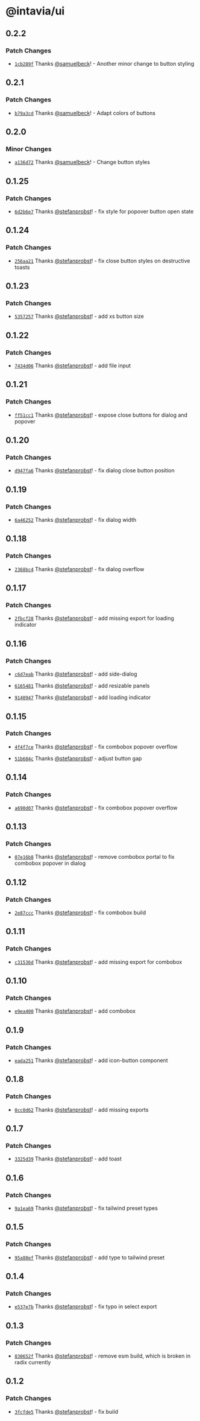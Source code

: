# @intavia/ui

## 0.2.2

### Patch Changes

- [`1cb289f`](https://github.com/InTaVia/ui/commit/1cb289f5d5916c04aa442e95065b806b05d81c26) Thanks
  [@samuelbeck](https://github.com/samuelbeck)! - Another minor change to button styling

## 0.2.1

### Patch Changes

- [`b79a3cd`](https://github.com/InTaVia/ui/commit/b79a3cddbb6649465935eb4b9915088e44851be5) Thanks
  [@samuelbeck](https://github.com/samuelbeck)! - Adapt colors of buttons

## 0.2.0

### Minor Changes

- [`a136d72`](https://github.com/InTaVia/ui/commit/a136d720e92ff4b6c59108f4ae28fbc376830833) Thanks
  [@samuelbeck](https://github.com/samuelbeck)! - Change button styles

## 0.1.25

### Patch Changes

- [`6d2b6e7`](https://github.com/InTaVia/ui/commit/6d2b6e7a253722cf7a882416901bc5e8f3e7a240) Thanks
  [@stefanprobst](https://github.com/stefanprobst)! - fix style for popover button open state

## 0.1.24

### Patch Changes

- [`256aa21`](https://github.com/InTaVia/ui/commit/256aa218e9c684e4ff1f004375dc9b352ce30ae9) Thanks
  [@stefanprobst](https://github.com/stefanprobst)! - fix close button styles on destructive toasts

## 0.1.23

### Patch Changes

- [`5357257`](https://github.com/InTaVia/ui/commit/535725733133fd666b0a869ad4101cae530f3d8f) Thanks
  [@stefanprobst](https://github.com/stefanprobst)! - add xs button size

## 0.1.22

### Patch Changes

- [`7434d06`](https://github.com/InTaVia/ui/commit/7434d065ef31c8af09f736a01275c255b748a815) Thanks
  [@stefanprobst](https://github.com/stefanprobst)! - add file input

## 0.1.21

### Patch Changes

- [`ff51cc1`](https://github.com/InTaVia/ui/commit/ff51cc1c5c411259e0df92f7d685ddb57aa20937) Thanks
  [@stefanprobst](https://github.com/stefanprobst)! - expose close buttons for dialog and popover

## 0.1.20

### Patch Changes

- [`d947fa6`](https://github.com/InTaVia/ui/commit/d947fa659ffda9ed616c64178cf737add5100b9b) Thanks
  [@stefanprobst](https://github.com/stefanprobst)! - fix dialog close button position

## 0.1.19

### Patch Changes

- [`6a46252`](https://github.com/InTaVia/ui/commit/6a46252024bd20881f3efcbcb3e40263628715be) Thanks
  [@stefanprobst](https://github.com/stefanprobst)! - fix dialog width

## 0.1.18

### Patch Changes

- [`2368bc4`](https://github.com/InTaVia/ui/commit/2368bc4af225f343141d5e2333eab24b05aaec04) Thanks
  [@stefanprobst](https://github.com/stefanprobst)! - fix dialog overflow

## 0.1.17

### Patch Changes

- [`2fbcf28`](https://github.com/InTaVia/ui/commit/2fbcf28677bcd7e2bab8dd22c016180f607902fd) Thanks
  [@stefanprobst](https://github.com/stefanprobst)! - add missing export for loading indicator

## 0.1.16

### Patch Changes

- [`c6d7eab`](https://github.com/InTaVia/ui/commit/c6d7eab5a9ec1023bb7abeb955805049b0da8e9f) Thanks
  [@stefanprobst](https://github.com/stefanprobst)! - add side-dialog

- [`6165481`](https://github.com/InTaVia/ui/commit/61654810ccebe46855f42df8514f80ce79e96074) Thanks
  [@stefanprobst](https://github.com/stefanprobst)! - add resizable panels

- [`9140947`](https://github.com/InTaVia/ui/commit/9140947564850d2b14f62cbbc0b56a056306907b) Thanks
  [@stefanprobst](https://github.com/stefanprobst)! - add loading indicator

## 0.1.15

### Patch Changes

- [`4f4f7ce`](https://github.com/InTaVia/ui/commit/4f4f7ceac274a659bf7fc5f65d85be69a080c2e3) Thanks
  [@stefanprobst](https://github.com/stefanprobst)! - fix combobox popover overflow

- [`51b604c`](https://github.com/InTaVia/ui/commit/51b604c1dfb1f25c54db395711b18d287b78a9bb) Thanks
  [@stefanprobst](https://github.com/stefanprobst)! - adjust button gap

## 0.1.14

### Patch Changes

- [`a690d07`](https://github.com/InTaVia/ui/commit/a690d07f036fe3255b98258b150904920180ab13) Thanks
  [@stefanprobst](https://github.com/stefanprobst)! - fix combobox popover overflow

## 0.1.13

### Patch Changes

- [`07e16b8`](https://github.com/InTaVia/ui/commit/07e16b8dc990e7c3e3641f99579205268bc2edca) Thanks
  [@stefanprobst](https://github.com/stefanprobst)! - remove combobox portal to fix combobox popover
  in dialog

## 0.1.12

### Patch Changes

- [`2e87ccc`](https://github.com/InTaVia/ui/commit/2e87ccc229970717870873029dd7612dd0a342bc) Thanks
  [@stefanprobst](https://github.com/stefanprobst)! - fix combobox build

## 0.1.11

### Patch Changes

- [`c31536d`](https://github.com/InTaVia/ui/commit/c31536d5fbbe959d055d4481277e0910720c3d61) Thanks
  [@stefanprobst](https://github.com/stefanprobst)! - add missing export for combobox

## 0.1.10

### Patch Changes

- [`e9ea400`](https://github.com/InTaVia/ui/commit/e9ea4000aac55ee14fa664b8e4074363f0561794) Thanks
  [@stefanprobst](https://github.com/stefanprobst)! - add combobox

## 0.1.9

### Patch Changes

- [`eada251`](https://github.com/InTaVia/ui/commit/eada2517af9f69888008663efdd6265d794fd2a6) Thanks
  [@stefanprobst](https://github.com/stefanprobst)! - add icon-button component

## 0.1.8

### Patch Changes

- [`0cc0d62`](https://github.com/InTaVia/ui/commit/0cc0d620f5489f2e70cae4b3a47ec3a49aab7ad9) Thanks
  [@stefanprobst](https://github.com/stefanprobst)! - add missing exports

## 0.1.7

### Patch Changes

- [`3325d39`](https://github.com/InTaVia/ui/commit/3325d39ae301244354f78c0619deffa512de85ed) Thanks
  [@stefanprobst](https://github.com/stefanprobst)! - add toast

## 0.1.6

### Patch Changes

- [`9a1ea69`](https://github.com/InTaVia/ui/commit/9a1ea69f3d520a91b7faecfad38e2d37041811e1) Thanks
  [@stefanprobst](https://github.com/stefanprobst)! - fix tailwind preset types

## 0.1.5

### Patch Changes

- [`95a80ef`](https://github.com/InTaVia/ui/commit/95a80efa495798fbc652deda26f070994568b08d) Thanks
  [@stefanprobst](https://github.com/stefanprobst)! - add type to tailwind preset

## 0.1.4

### Patch Changes

- [`e537e7b`](https://github.com/InTaVia/ui/commit/e537e7b919ca6cc778682eb0081df9588bde1673) Thanks
  [@stefanprobst](https://github.com/stefanprobst)! - fix typo in select export

## 0.1.3

### Patch Changes

- [`830652f`](https://github.com/InTaVia/ui/commit/830652f11927b7d122922482a46d708ba148dd65) Thanks
  [@stefanprobst](https://github.com/stefanprobst)! - remove esm build, which is broken in radix
  currently

## 0.1.2

### Patch Changes

- [`3fcfde5`](https://github.com/InTaVia/ui/commit/3fcfde59165802cfe3566ad84529e816edf4d917) Thanks
  [@stefanprobst](https://github.com/stefanprobst)! - fix build
